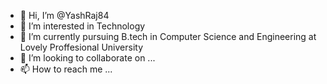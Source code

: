 - 👋 Hi, I’m @YashRaj84
- 👀 I’m interested in Technology
- 🌱 I’m currently pursuing B.tech in Computer Science and Engineering at Lovely Proffesional University
- 💞️ I’m looking to collaborate on ...
- 📫 How to reach me ...

<!---
YashRaj84/YashRaj84 is a ✨ special ✨ repository because its `README.md` (this file) appears on your GitHub profile.
You can click the Preview link to take a look at your changes.
--->
